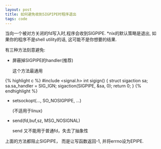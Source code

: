 ```yaml
---
layout: post
title: 如何避免收到SIGPIPE时程序退出
tags: code
---
```


当向一个被对方关闭的fd写入时,程序会收到SIGPIPE. *nix的默认策略是退出, 如果你的程序不是shell utility的话, 这可能不是你想要的结果.

有三种方法刻意避免:

- 屏蔽掉SIGPIPE的handler(推荐)

    这个方法最通用

{% highlight c %}
#include <signal.h>
int sigign() {
	struct sigaction sa;
	sa.sa_handler = SIG_IGN;
	sigaction(SIGPIPE, &sa, 0);
	return 0;
}
{% endhighlight %}

- setsockopt(..., SO_NOSIGPIPE, ...)

    (不适用于linux)

- send(fd,buf,sz, MSG_NOSIGNAL)

    send 又不能用于普通fd，失去了抽象性


上面的方法都阻止SIGPIPE， 而是让写函数返回-1, 并将errno设为EPIPE.

